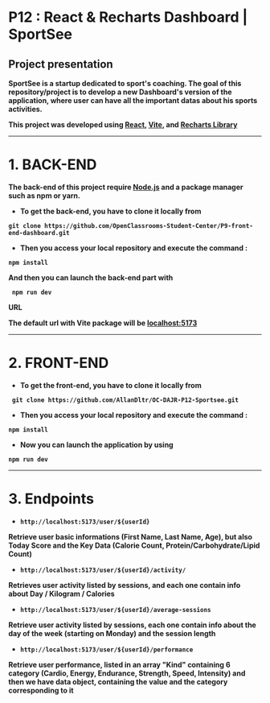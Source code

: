 # P12 : React & Recharts Dashboard | SportSee

<strong> Project presentation  <strong>
---

SportSee is a startup dedicated to sport's coaching.
The goal of this repository/project is to develop a new Dashboard's version of the application, where user can have all the important datas about his sports activities.

This project was developed using [React](https://reactjs.org/), [Vite](https://vitejs.dev/), and [Recharts Library](https://recharts.org/en-US/)
  
  ---
  
  # 1. BACK-END
  
  The back-end of this project require [Node.js](https://nodejs.org/en/) and a package manager such as npm or yarn.
  
  - To get the back-end, you have to clone it locally from
  
  
  ```
  git clone https://github.com/OpenClassrooms-Student-Center/P9-front-end-dashboard.git
  ```
  
  
 - Then you access your local repository and execute the command :
  
  ```
  npm install
  ```
  
  And then you can launch the back-end part with
  
 ```
  npm run dev 
  ```
  
  <strong> URL </strong>
  
  The default url with Vite package will be [localhost:5173](http://localhost:5173/)
  
  ---
  
  # 2. FRONT-END
  
   - To get the front-end, you have to clone it locally from
  
  ```
   git clone https://github.com/AllanDltr/OC-DAJR-P12-Sportsee.git
  ```
  - Then you access your local repository and execute the command :
  
  ```
  npm install
  ```
  
  - Now you can launch the application by using
  
  ```
  npm run dev
  ```
  
  ---
  
  # 3. Endpoints
  
  - ``` http://localhost:5173/user/${userId} ```
  
 Retrieve user basic informations (First Name, Last Name, Age), but also Today Score and the Key Data (Calorie Count, Protein/Carbohydrate/Lipid Count)
  
- ``` http://localhost:5173/user/${userId}/activity/ ```
  
Retrieves user activity listed by sessions, and each one contain info about  Day / Kilogram / Calories

- ``` http://localhost:5173/user/${userId}/average-sessions ```
  
Retrieve user activity listed by sessions, each one contain info about the day of the week (starting on Monday) and the session length
  
- ``` http://localhost:5173/user/${userId}/performance ```
  
Retrieve user performance, listed in an array "Kind" containing 6 category (Cardio, Energy, Endurance, Strength, Speed, Intensity) and then we have data object, containing the value and the category corresponding to it
